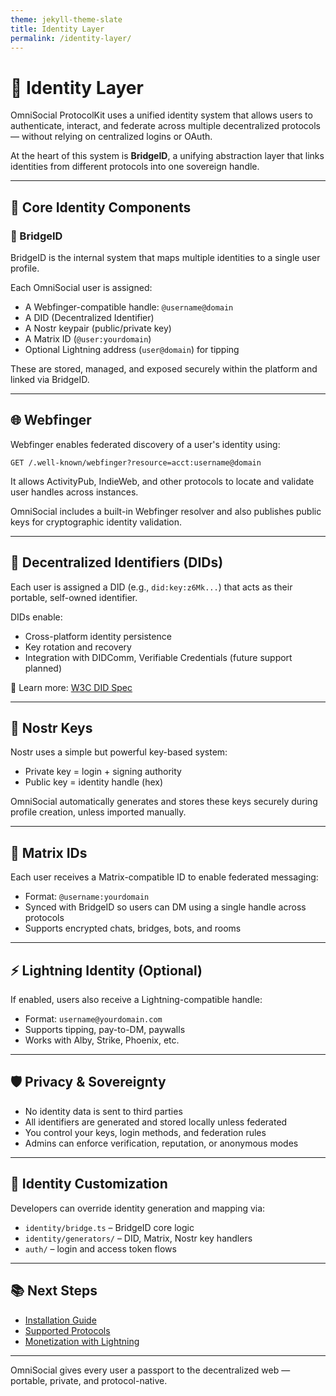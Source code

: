 ```yaml
---
theme: jekyll-theme-slate
title: Identity Layer
permalink: /identity-layer/
---
```


# 🪪 Identity Layer

OmniSocial ProtocolKit uses a unified identity system that allows users to authenticate, interact, and federate across multiple decentralized protocols — without relying on centralized logins or OAuth.

At the heart of this system is **BridgeID**, a unifying abstraction layer that links identities from different protocols into one sovereign handle.

---

## 🔑 Core Identity Components

### 🧩 BridgeID

BridgeID is the internal system that maps multiple identities to a single user profile.

Each OmniSocial user is assigned:
- A Webfinger-compatible handle: `@username@domain`
- A DID (Decentralized Identifier)
- A Nostr keypair (public/private key)
- A Matrix ID (`@user:yourdomain`)
- Optional Lightning address (`user@domain`) for tipping

These are stored, managed, and exposed securely within the platform and linked via BridgeID.

---

## 🌐 Webfinger

Webfinger enables federated discovery of a user's identity using:
```
GET /.well-known/webfinger?resource=acct:username@domain
```
It allows ActivityPub, IndieWeb, and other protocols to locate and validate user handles across instances.

OmniSocial includes a built-in Webfinger resolver and also publishes public keys for cryptographic identity validation.

---

## 🧬 Decentralized Identifiers (DIDs)

Each user is assigned a DID (e.g., `did:key:z6Mk...`) that acts as their portable, self-owned identifier.

DIDs enable:
- Cross-platform identity persistence
- Key rotation and recovery
- Integration with DIDComm, Verifiable Credentials (future support planned)

🔗 Learn more: [W3C DID Spec](https://www.w3.org/TR/did-core/)

---

## 🔐 Nostr Keys

Nostr uses a simple but powerful key-based system:
- Private key = login + signing authority
- Public key = identity handle (hex)

OmniSocial automatically generates and stores these keys securely during profile creation, unless imported manually.

---

## 💬 Matrix IDs

Each user receives a Matrix-compatible ID to enable federated messaging:
- Format: `@username:yourdomain`
- Synced with BridgeID so users can DM using a single handle across protocols
- Supports encrypted chats, bridges, bots, and rooms

---

## ⚡ Lightning Identity (Optional)

If enabled, users also receive a Lightning-compatible handle:
- Format: `username@yourdomain.com`
- Supports tipping, pay-to-DM, paywalls
- Works with Alby, Strike, Phoenix, etc.

---

## 🛡️ Privacy & Sovereignty

- No identity data is sent to third parties
- All identifiers are generated and stored locally unless federated
- You control your keys, login methods, and federation rules
- Admins can enforce verification, reputation, or anonymous modes

---

## 🔧 Identity Customization

Developers can override identity generation and mapping via:
- `identity/bridge.ts` – BridgeID core logic
- `identity/generators/` – DID, Matrix, Nostr key handlers
- `auth/` – login and access token flows

---

## 📚 Next Steps
- [Installation Guide](./installation-guide/)
- [Supported Protocols](./supported-protocols/)
- [Monetization with Lightning](./monetization-with-lightning/)

---

OmniSocial gives every user a passport to the decentralized web — portable, private, and protocol-native.
